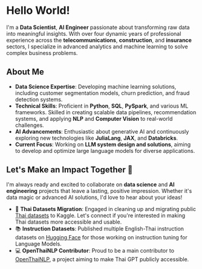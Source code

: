 # Hello World!

I'm a **Data Scientist**, **AI Engineer**  passionate about transforming raw data into meaningful insights. With over four dynamic years of professional experience across the **telecommunications**, **construction**, and **insurance** sectors, I specialize in advanced analytics and machine learning to solve complex business problems.

## About Me

- **Data Science Expertise**: Developing machine learning solutions, including customer segmentation models, churn prediction, and fraud detection systems.
- **Technical Skills**: Proficient in **Python**, **SQL**, **PySpark**, and various ML frameworks. Skilled in creating scalable data pipelines, recommendation systems, and applying **NLP** and **Computer Vision** to real-world challenges.
- **AI Advancements**: Enthusiastic about generative AI and continuously exploring new technologies like **JuliaLang**, **JAX**, and **Databricks**.
- **Current Focus**: Working on **LLM system design and solutions**, aiming to develop and optimize large language models for diverse applications.

## Let's Make an Impact Together 🤝

I'm always ready and excited to collaborate on **data science** and **AI engineering** projects that leave a lasting, positive impression. Whether it's data magic or advanced AI solutions, I'd love to hear about your ideas!

- 💼 **Thai Datasets Migration**: Engaged in cleaning up and migrating public [Thai datasets](https://www.kaggle.com/thaweewatboy/datasets) to Kaggle. Let's connect if you're interested in making Thai datasets more accessible and usable.
- 📚 **Instruction Datasets**: Published multiple English-Thai instruction datasets on [Hugging Face](https://huggingface.co/Thaweewat) for those working on instruction tuning for Language Models.
- 💻 **OpenThaiNLP Contributor**: Proud to be a main contributor to [OpenThaiNLP](https://openthaigpt.aieat.or.th/released-models-version-less-than-0.1.0-beta-greater-than-16-05-23), a project aiming to make Thai GPT publicly accessible.
